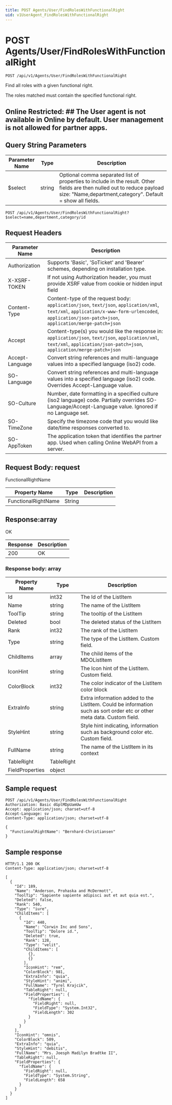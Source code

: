 ```yaml
---
title: POST Agents/User/FindRolesWithFunctionalRight
uid: v1UserAgent_FindRolesWithFunctionalRight
---
```


# POST Agents/User/FindRolesWithFunctionalRight

```http
POST /api/v1/Agents/User/FindRolesWithFunctionalRight
```

Find all roles with a given functional right.


The roles matched must contain the specified functional right. 


## Online Restricted: ## The User agent is not available in Online by default. User management is not allowed for partner apps.






## Query String Parameters

| Parameter Name | Type |  Description |
|----------------|------|--------------|
| $select | string |  Optional comma separated list of properties to include in the result. Other fields are then nulled out to reduce payload size: "Name,department,category". Default = show all fields. |

```http
POST /api/v1/Agents/User/FindRolesWithFunctionalRight?$select=name,department,category/id
```


## Request Headers

| Parameter Name | Description |
|----------------|-------------|
| Authorization  | Supports 'Basic', 'SoTicket' and 'Bearer' schemes, depending on installation type. |
| X-XSRF-TOKEN   | If not using Authorization header, you must provide XSRF value from cookie or hidden input field |
| Content-Type | Content-type of the request body: `application/json`, `text/json`, `application/xml`, `text/xml`, `application/x-www-form-urlencoded`, `application/json-patch+json`, `application/merge-patch+json` |
| Accept         | Content-type(s) you would like the response in: `application/json`, `text/json`, `application/xml`, `text/xml`, `application/json-patch+json`, `application/merge-patch+json` |
| Accept-Language | Convert string references and multi-language values into a specified language (iso2) code. |
| SO-Language | Convert string references and multi-language values into a specified language (iso2) code. Overrides Accept-Language value. |
| SO-Culture | Number, date formatting in a specified culture (iso2 language) code. Partially overrides SO-Language/Accept-Language value. Ignored if no Language set. |
| SO-TimeZone | Specify the timezone code that you would like date/time responses converted to. |
| SO-AppToken | The application token that identifies the partner app. Used when calling Online WebAPI from a server. |

## Request Body: request 

FunctionalRightName 

| Property Name | Type |  Description |
|----------------|------|--------------|
| FunctionalRightName | String |  |

## Response:array

OK

| Response | Description |
|----------------|-------------|
| 200 | OK |

### Response body: array

| Property Name | Type |  Description |
|----------------|------|--------------|
| Id | int32 | The Id of the ListItem |
| Name | string | The name of the ListItem |
| ToolTip | string | The tooltip of the ListItem |
| Deleted | bool | The deleted status of the ListItem |
| Rank | int32 | The rank of the ListItem |
| Type | string | The type of the ListItem. Custom field. |
| ChildItems | array | The child items of the MDOListItem |
| IconHint | string | The Icon hint of the ListItem. Custom field. |
| ColorBlock | int32 | The color indicator of the ListItem color block |
| ExtraInfo | string | Extra information added to the ListItem. Could be information such as sort order etc or other meta data. Custom field. |
| StyleHint | string | Style hint indicating, information such as background color etc. Custom field. |
| FullName | string | The name of the ListItem in its context |
| TableRight | TableRight |  |
| FieldProperties | object |  |

## Sample request

```http!
POST /api/v1/Agents/User/FindRolesWithFunctionalRight
Authorization: Basic dGplMDpUamUw
Accept: application/json; charset=utf-8
Accept-Language: sv
Content-Type: application/json; charset=utf-8

{
  "FunctionalRightName": "Bernhard-Christiansen"
}
```

## Sample response

```http_
HTTP/1.1 200 OK
Content-Type: application/json; charset=utf-8

[
  {
    "Id": 189,
    "Name": "Anderson, Prohaska and McDermott",
    "ToolTip": "Sapiente sapiente adipisci aut et aut quia est.",
    "Deleted": false,
    "Rank": 540,
    "Type": "iure",
    "ChildItems": [
      {
        "Id": 440,
        "Name": "Corwin Inc and Sons",
        "ToolTip": "Dolore id.",
        "Deleted": true,
        "Rank": 128,
        "Type": "velit",
        "ChildItems": [
          {},
          {}
        ],
        "IconHint": "rem",
        "ColorBlock": 981,
        "ExtraInfo": "quia",
        "StyleHint": "animi",
        "FullName": "Tyrel Krajcik",
        "TableRight": null,
        "FieldProperties": {
          "fieldName": {
            "FieldRight": null,
            "FieldType": "System.Int32",
            "FieldLength": 302
          }
        }
      }
    ],
    "IconHint": "omnis",
    "ColorBlock": 509,
    "ExtraInfo": "quia",
    "StyleHint": "debitis",
    "FullName": "Mrs. Joesph Madilyn Bradtke II",
    "TableRight": null,
    "FieldProperties": {
      "fieldName": {
        "FieldRight": null,
        "FieldType": "System.String",
        "FieldLength": 658
      }
    }
  }
]
```